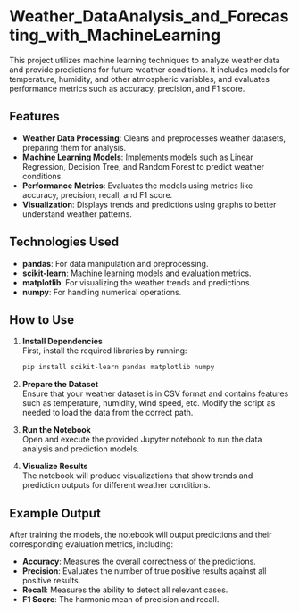 # Weather_DataAnalysis_and_Forecasting_with_MachineLearning
 This project utilizes machine learning techniques to analyze weather data and provide predictions for future weather conditions. It includes models for temperature, humidity, and other atmospheric variables, and evaluates performance metrics such as accuracy, precision, and F1 score.


## Features

- **Weather Data Processing**: Cleans and preprocesses weather datasets, preparing them for analysis.
- **Machine Learning Models**: Implements models such as Linear Regression, Decision Tree, and Random Forest to predict weather conditions.
- **Performance Metrics**: Evaluates the models using metrics like accuracy, precision, recall, and F1 score.
- **Visualization**: Displays trends and predictions using graphs to better understand weather patterns.

## Technologies Used

- **pandas**: For data manipulation and preprocessing.
- **scikit-learn**: Machine learning models and evaluation metrics.
- **matplotlib**: For visualizing the weather trends and predictions.
- **numpy**: For handling numerical operations.

## How to Use

1. **Install Dependencies**  
   First, install the required libraries by running:

   ```bash
   pip install scikit-learn pandas matplotlib numpy
   ```

2. **Prepare the Dataset**  
   Ensure that your weather dataset is in CSV format and contains features such as temperature, humidity, wind speed, etc. Modify the script as needed to load the data from the correct path.

3. **Run the Notebook**  
   Open and execute the provided Jupyter notebook to run the data analysis and prediction models.

4. **Visualize Results**  
   The notebook will produce visualizations that show trends and prediction outputs for different weather conditions.

## Example Output

After training the models, the notebook will output predictions and their corresponding evaluation metrics, including:

- **Accuracy**: Measures the overall correctness of the predictions.
- **Precision**: Evaluates the number of true positive results against all positive results.
- **Recall**: Measures the ability to detect all relevant cases.
- **F1 Score**: The harmonic mean of precision and recall.

